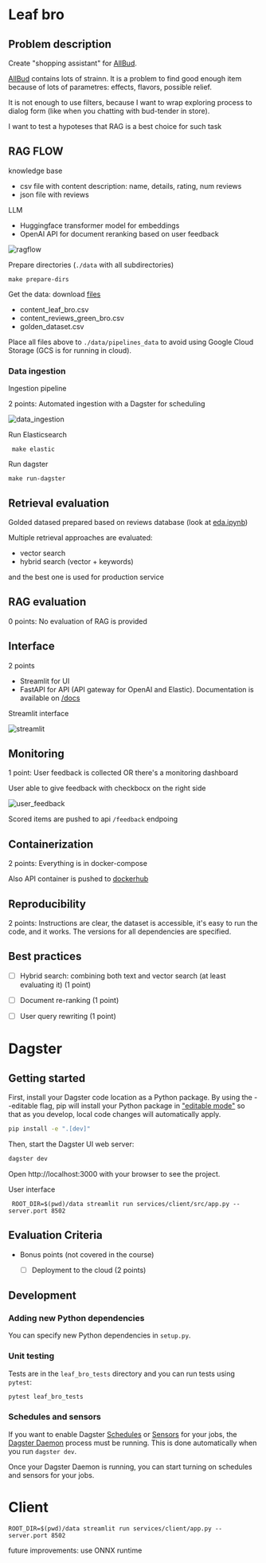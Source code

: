 # Leaf bro

## Problem description

Create "shopping assistant" for [AllBud](https://www.allbud.com/).

[AllBud](https://www.allbud.com/) contains lots of strainn. It is a problem to find good enough item because of lots of parametres: effects, flavors, possible relief.

It is not enough to use filters, because I want to wrap exploring process to dialog form (like when you chatting with bud-tender in store).

I want to test a hypoteses that RAG is a best choice for such task


## RAG FLOW

knowledge base
* csv file with content description: name, details, rating, num reviews
* json file with reviews

LLM
* Huggingface transformer model for embeddings
* OpenAI API for document reranking based on user feedback

![ragflow](./img/rag_flow.jpg)

Prepare directories (`./data` with all subdirectories)
```shell
make prepare-dirs
```

Get the data: download [files](https://drive.google.com/drive/folders/1Vf4eYCGThQHXo0E8A27somP0Z0fa2DbF?usp=drive_link)

* content_leaf_bro.csv
* content_reviews_green_bro.csv
* golden_dataset.csv

Place all files above to `./data/pipelines_data` to avoid using Google Cloud Storage (GCS is for running in cloud).

### Data ingestion

Ingestion pipeline

2 points: Automated ingestion with a Dagster for scheduling

![data_ingestion](./img/data_ingestion.png)

Run Elasticsearch

```shell
 make elastic
```

Run dagster
```shell
make run-dagster
```


## Retrieval evaluation

Golded datased prepared based on reviews database (look at [eda.ipynb](./jupyter_notebooks/eda.ipynb))

Multiple retrieval approaches are evaluated:
* vector search
* hybrid search (vector + keywords)

and the best one is used for production service

## RAG evaluation

0 points: No evaluation of RAG is provided

## Interface

2 points
* Streamlit for UI
* FastAPI for API (API gateway for OpenAI and Elastic). Documentation is available on [/docs](http://0.0.0.0:8000/docs)

Streamlit interface

![streamlit](./img/interface.png)

##  Monitoring

1 point: User feedback is collected OR there's a monitoring dashboard

User able to give feedback with checkbocx on the right side

![user_feedback](./img/user_feedback.png)

Scored items are pushed to api `/feedback` endpoing

## Containerization

2 points: Everything is in docker-compose

Also API container is pushed to [dockerhub](https://hub.docker.com/repository/docker/adzhumurat/leaf_bro_api/general)


## Reproducibility

2 points: Instructions are clear, the dataset is accessible, it's easy to run the code, and it works. The versions for all dependencies are specified.

## Best practices

* [ ] Hybrid search: combining both text and vector search (at least evaluating it) (1 point)
* [ ] Document re-ranking (1 point)
* [ ] User query rewriting (1 point)



# Dagster 

## Getting started

First, install your Dagster code location as a Python package. By using the --editable flag, pip will install your Python package in ["editable mode"](https://pip.pypa.io/en/latest/topics/local-project-installs/#editable-installs) so that as you develop, local code changes will automatically apply.

```bash
pip install -e ".[dev]"
```

Then, start the Dagster UI web server:

```bash
dagster dev
```

Open http://localhost:3000 with your browser to see the project.

User interface

```shell
 ROOT_DIR=$(pwd)/data streamlit run services/client/src/app.py --server.port 8502
 ```

 ## Evaluation Criteria







* Bonus points (not covered in the course)
    * [ ] Deployment to the cloud (2 points)






## Development

### Adding new Python dependencies

You can specify new Python dependencies in `setup.py`.

### Unit testing

Tests are in the `leaf_bro_tests` directory and you can run tests using `pytest`:

```bash
pytest leaf_bro_tests
```

### Schedules and sensors

If you want to enable Dagster [Schedules](https://docs.dagster.io/concepts/partitions-schedules-sensors/schedules) or [Sensors](https://docs.dagster.io/concepts/partitions-schedules-sensors/sensors) for your jobs, the [Dagster Daemon](https://docs.dagster.io/deployment/dagster-daemon) process must be running. This is done automatically when you run `dagster dev`.

Once your Dagster Daemon is running, you can start turning on schedules and sensors for your jobs.

# Client

```shell
ROOT_DIR=$(pwd)/data streamlit run services/client/app.py --server.port 8502
```

future improvements: use ONNX runtime